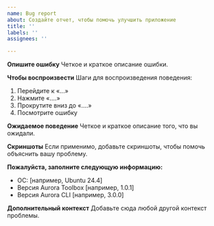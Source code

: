 ```yaml
---
name: Bug report
about: Создайте отчет, чтобы помочь улучшить приложение
title: ''
labels: ''
assignees: ''

---
```


**Опишите ошибку**
Четкое и краткое описание ошибки.

**Чтобы воспроизвести**
Шаги для воспроизведения поведения:
1. Перейдите к «...»
2. Нажмите «....»
3. Прокрутите вниз до «....»
4. Посмотрите ошибку

**Ожидаемое поведение**
Четкое и краткое описание того, что вы ожидали.

**Скриншоты**
Если применимо, добавьте скриншоты, чтобы помочь объяснить вашу проблему.

**Пожалуйста, заполните следующую информацию:**
- ОС: [например, Ubuntu 24.4]
- Версия Aurora Toolbox [например, 1.0.1]
- Версия Aurora CLI [например, 3.0.0]

**Дополнительный контекст**
Добавьте сюда любой другой контекст проблемы.

